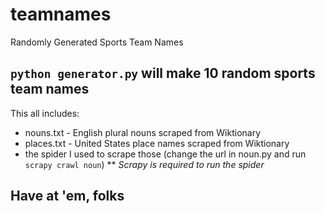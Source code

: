 # teamnames
Randomly Generated Sports Team Names

## `python generator.py` will make 10 random sports team names
This all includes:
* nouns.txt - English plural nouns scraped from Wiktionary
* places.txt - United States place names scraped from Wiktionary
* the spider I used to scrape those (change the url in noun.py and run `scrapy crawl noun`)
** _Scrapy is required to run the spider_

## Have at 'em, folks